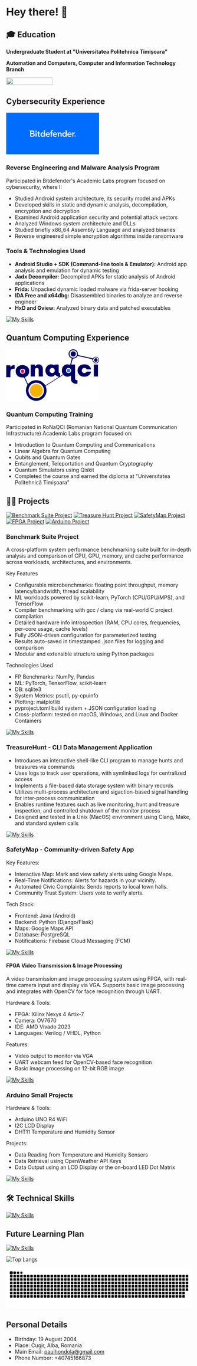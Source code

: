 # Hey there! 👋

## 🎓 Education

**Undergraduate Student at "Universitatea Politehnica Timișoara"**

**Automation and Computers, Computer and Information Technology Branch**

<img src="https://acceleratefuturehei.eu/wp-content/uploads/2023/03/sigla-scurta_cu-scris-01.png" width=50% height=50%>

## Cybersecurity Experience

<img src="https://raw.githubusercontent.com/paulhondola/Bitdefender-AC-Labs/main/Resources/Logos/bitdefender_icon_blue.png" width=50% height=50%>

### Reverse Engineering and Malware Analysis Program

Participated in Bitdefender's Academic Labs program focused on cybersecurity, where I:

- Studied Android system architecture, its security model and APKs
- Developed skills in static and dynamic analysis, decompilation, encryption and decryption
- Examined Android application security and potential attack vectors
- Analyzed Windows system architecture and DLLs
- Studied briefly x86_64 Assembly Language and analyzed binaries
- Reverse engineered simple encryption algorithms inside ransomware

### Tools & Technologies Used

- **Android Studio + SDK (Command-line tools & Emulator):** Android app analysis and emulation for dynamic testing
- **Jadx Decompiler:** Decompiled APKs for static analysis of Android applications
- **Frida:** Unpacked dynamic loaded malware via frida-server hooking
- **IDA Free and x64dbg:** Disassembled binaries to analyze and reverse engineer
- **HxD and Gview:** Analyzed binary data and patched executables

[![My Skills](https://skillicons.dev/icons?i=androidstudio,windows&perline=7)](https://skillicons.dev)

## Quantum Computing Experience

<img src="https://raw.githubusercontent.com/paulhondola/Quantum-Computing-RoNaQCI/main/logo/logo-ronaqci.png" width=50% height=50%>

### Quantum Computing Training

Participated in RoNaQCI  (Romanian National Quantum Communication Infrastructure) Academic Labs program focused on:
  - Introduction to Quantum Computing and Communications
  - Linear Algebra for Quantum Computing
  - Qubits and Quantum Gates
  - Entanglement, Teleportation and Quantum Cryptography
  - Quantum Simulators using Qiskit
  - Completed the course and earned the diploma at "Universitatea Politehnică Timișoara"

## 👨‍💻 Projects

[![Benchmark Suite Project](https://img.shields.io/badge/BenchmarkSuite-345?style=flat-square&logo=Github&logoColor=white)](https://github.com/paulhondola/Benchmark-Suite)
[![Treasure Hunt Project](https://img.shields.io/badge/Treasure_Hunt-345?style=flat-square&logo=Github&logoColor=white)](https://github.com/paulhondola/TreasureHunt)
[![SafetyMap Project](https://img.shields.io/badge/SafetyMap_Project-345?style=flat-square&logo=Github&logoColor=white)](https://github.com/UniHack2024)
[![FPGA Project](https://img.shields.io/badge/FPGA_Project-345?style=flat-square&logo=Github&logoColor=white)](https://github.com/LD-FPGA-Project/FPGA-Video-Transmission-and-Image-Processing)
[![Arduino Project](https://img.shields.io/badge/Arduino_Project-345?style=flat-square&logo=Github&logoColor=white)](https://github.com/orgs/DEM-Arduino-Project/repositories)

### Benchmark Suite Project

A cross-platform system performance benchmarking suite built for in-depth analysis and comparison of CPU, GPU, memory, and cache performance across workloads, architectures, and environments.

Key Features

- Configurable microbenchmarks: floating point throughput, memory latency/bandwidth, thread scalability
- ML workloads powered by scikit-learn, PyTorch (CPU/GPU/MPS), and TensorFlow
- Compiler benchmarking with gcc / clang via real-world C project compilation
- Detailed hardware info introspection (RAM, CPU cores, frequencies, per-core usage, cache levels)
- Fully JSON-driven configuration for parameterized testing
- Results auto-saved in timestamped .json files for logging and comparison
- Modular and extensible structure using Python packages

Technologies Used

- FP Benchmarks: NumPy, Pandas
- ML: PyTorch, TensorFlow, scikit-learn
- DB: sqlite3
- System Metrics: psutil, py-cpuinfo
- Plotting: matplotlib
- pyproject.toml build system + JSON configuration loading
- Cross-platform: tested on macOS, Windows, and Linux and Docker Containers

[![My Skills](https://skillicons.dev/icons?i=py,pytorch,tensorflow,sklearn&perline=7)](https://skillicons.dev)

### TreasureHunt - CLI Data Management Application

  - Introduces an interactive shell-like CLI program to manage hunts and treasures via commands
  - Uses logs to track user operations, with symlinked logs for centralized access
  - Implements a file-based data storage system with binary records
  - Utilizes multi-process architecture and sigaction-based signal handling for inter-process communication
  - Enables runtime features such as live monitoring, hunt and treasure inspection, and controlled shutdown of the
monitor process
  - Designed and tested in a Unix (MacOS) environment using Clang, Make, and standard system calls

[![My Skills](https://skillicons.dev/icons?i=linux,c,cmake&perline=7)](https://skillicons.dev)

### SafetyMap - Community-driven Safety App

Key Features:

- Interactive Map: Mark and view safety alerts using Google Maps.
- Real-Time Notifications: Alerts for hazards in your vicinity.
- Automated Civic Complaints: Sends reports to local town halls.
- Community Trust System: Users vote to verify alerts.

Tech Stack:

- Frontend: Java (Android)
- Backend: Python (Django/Flask)
- Maps: Google Maps API
- Database: PostgreSQL
- Notifications: Firebase Cloud Messaging (FCM)

[![My Skills](https://skillicons.dev/icons?i=androidstudio,java,gradle,postgres,django,firebase&perline=7)](https://skillicons.dev)

#### FPGA Video Transmission & Image Processing

A video transmission and image processing system using FPGA, with real-time camera input and display via VGA. Supports basic image processing and integrates with OpenCV for face recognition through UART.

Hardware & Tools:

- FPGA: Xilinx Nexys 4 Artix-7
- Camera: OV7670
- IDE: AMD Vivado 2023
- Languages: Verilog / VHDL, Python

Features:

- Video output to monitor via VGA
- UART webcam feed for OpenCV-based face recognition
- Basic image processing on 12-bit RGB image

[![My Skills](https://skillicons.dev/icons?i=py,opencv&perline=7)](https://skillicons.dev)

### Arduino Small Projects

Hardware & Tools:

  - Arduino UNO R4 WiFi
  - I2C LCD Display
  - DHT11 Temperature and Humidity Sensor

Projects:

  - Data Reading from Temperature and Humidity Sensors
  - Data Retrieval using OpenWeather API Keys
  - Data Output using an LCD Display or the on-board LED Dot Matrix

[![My Skills](https://skillicons.dev/icons?i=arduino,cpp&perline=7)](https://skillicons.dev)

## 🛠️ Technical Skills

[![My Skills](https://skillicons.dev/icons?i=linux,apple,bash,git,c,cpp,py,java&perline=4)](https://skillicons.dev)

## Future Learning Plan

[![My Skills](https://skillicons.dev/icons?i=rust,zig,swift,docker,kubernetes&perline=7)](https://skillicons.dev)

![Top Langs](https://github-readme-stats.vercel.app/api/top-langs/?username=paulhondola&layout=compact)

<div align="center">
  <picture>
    <source media="(prefers-color-scheme: dark)" srcset="https://raw.githubusercontent.com/platane/platane/output/github-contribution-grid-snake-dark.svg">
    <source media="(prefers-color-scheme: light)" srcset="https://raw.githubusercontent.com/platane/platane/output/github-contribution-grid-snake.svg">
    <img alt="github contribution grid snake animation" src="https://raw.githubusercontent.com/platane/platane/output/github-contribution-grid-snake.svg">
  </picture>
</div>

## Personal Details

- Birthday: 19 August 2004
- Place: Cugir, Alba, Romania
- Main Email: <paulhondola@gmail.com>
- Phone Number: +40745166873
  
  
